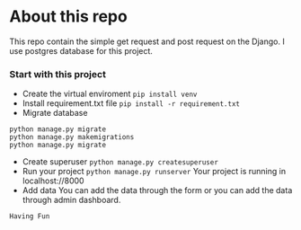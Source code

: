 # About this repo
This repo contain the simple get request and post request on the Django. I use postgres database for this project.

### Start with this project
* Create the virtual enviroment
 `pip install venv`
* Install requirement.txt file
`pip install -r requirement.txt`
* Migrate database
```
python manage.py migrate
python manage.py makemigrations
python manage.py migrate
```
* Create superuser
`python manage.py createsuperuser`
* Run your project
`python manage.py runserver`
Your project is running in localhost://8000
* Add data
You can add the data through the form or you can add the data through admin dashboard.

<code>Having Fun</code>

